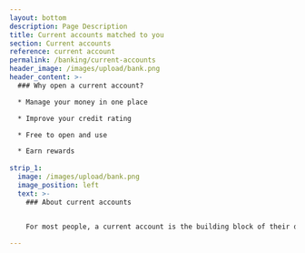 ```yaml
---
layout: bottom
description: Page Description
title: Current accounts matched to you
section: Current accounts
reference: current account
permalink: /banking/current-accounts
header_image: /images/upload/bank.png
header_content: >-
  ### Why open a current account? 

  * Manage your money in one place

  * Improve your credit rating

  * Free to open and use

  * Earn rewards 
  
strip_1:
  image: /images/upload/bank.png
  image_position: left
  text: >-
    ### About current accounts


    For most people, a current account is the building block of their daily finances. In fact, without a current account, it isn’t easy to get by in today’s world. It’s a home for your money, and the easiest way to manage your incomings and outgoings. But it can be more than that. Many current accounts pay interest on your balance, offer cashback rewards for your purchases, and can come with an overdraft facility, depending on your situation.
    
---
```

